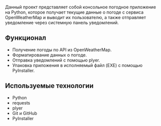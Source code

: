 Данный проект представляет собой консольное погодное приложение на Python, которое получает текущие данные о погоде с сервиса OpenWeatherMap и выводит их пользователю, а также отправляет уведомление через системную панель уведомлений.

## Функционал

- Получение погоды по API из OpenWeatherMap.
- Форматирование данных о погоде.
- Отправка уведомлений с помощью plyer.
- Упаковка приложения в исполняемый файл (EXE) с помощью PyInstaller.

## Используемые технологии

- Python
- requests
- plyer
- Git и GitHub
- PyInstaller
